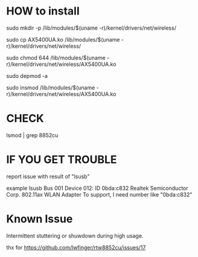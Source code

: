 # HOW to install

sudo mkdir -p /lib/modules/$(uname -r)/kernel/drivers/net/wireless/

sudo cp AX5400UA.ko /lib/modules/$(uname -r)/kernel/drivers/net/wireless/

sudo chmod 644 /lib/modules/$(uname -r)/kernel/drivers/net/wireless/AX5400UA.ko

sudo depmod -a

sudo insmod /lib/modules/$(uname -r)/kernel/drivers/net/wireless/AX5400UA.ko

# CHECK
lsmod | grep 8852cu

# IF YOU GET TROUBLE
report issue with result of "lsusb"

example
lsusb
Bus 001 Device 012: ID 0bda:c832 Realtek Semiconductor Corp. 802.11ax WLAN Adapter
To support, I need number like "0bda:c832"

# Known Issue
Intermittent stuttering or shuwdown during high usage.


thx for https://github.com/lwfinger/rtw8852cu/issues/17

